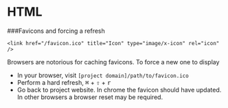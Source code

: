 HTML
====

###Favicons and forcing a refresh

    <link href="/favicon.ico" title="Icon" type="image/x-icon" rel="icon" />

Browsers are notorious for caching favicons. To force a new one to display

- In your browser, visit `[project domain]/path/to/favicon.ico`
- Perform a hard refresh, <kbd>⌘</kbd> + <kbd>⇧</kbd> + <kbd>r</kbd>
- Go back to project website. In chrome the favicon should have updated. In other browsers a browser reset may be required.
